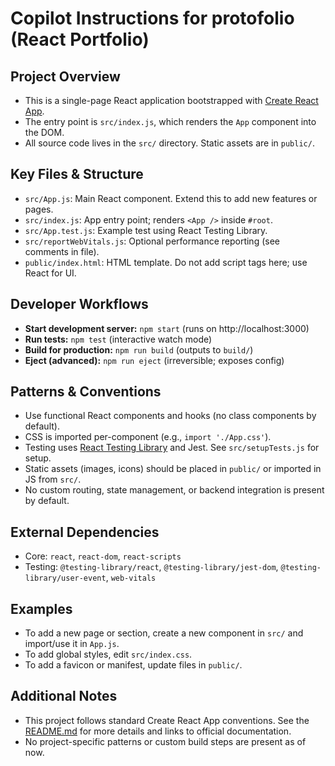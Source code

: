 # Copilot Instructions for protofolio (React Portfolio)

## Project Overview
- This is a single-page React application bootstrapped with [Create React App](https://github.com/facebook/create-react-app).
- The entry point is `src/index.js`, which renders the `App` component into the DOM.
- All source code lives in the `src/` directory. Static assets are in `public/`.

## Key Files & Structure
- `src/App.js`: Main React component. Extend this to add new features or pages.
- `src/index.js`: App entry point; renders `<App />` inside `#root`.
- `src/App.test.js`: Example test using React Testing Library.
- `src/reportWebVitals.js`: Optional performance reporting (see comments in file).
- `public/index.html`: HTML template. Do not add script tags here; use React for UI.

## Developer Workflows
- **Start development server:** `npm start` (runs on http://localhost:3000)
- **Run tests:** `npm test` (interactive watch mode)
- **Build for production:** `npm run build` (outputs to `build/`)
- **Eject (advanced):** `npm run eject` (irreversible; exposes config)

## Patterns & Conventions
- Use functional React components and hooks (no class components by default).
- CSS is imported per-component (e.g., `import './App.css'`).
- Testing uses [React Testing Library](https://testing-library.com/docs/react-testing-library/intro/) and Jest. See `src/setupTests.js` for setup.
- Static assets (images, icons) should be placed in `public/` or imported in JS from `src/`.
- No custom routing, state management, or backend integration is present by default.

## External Dependencies
- Core: `react`, `react-dom`, `react-scripts`
- Testing: `@testing-library/react`, `@testing-library/jest-dom`, `@testing-library/user-event`, `web-vitals`

## Examples
- To add a new page or section, create a new component in `src/` and import/use it in `App.js`.
- To add global styles, edit `src/index.css`.
- To add a favicon or manifest, update files in `public/`.

## Additional Notes
- This project follows standard Create React App conventions. See the [README.md](../README.md) for more details and links to official documentation.
- No project-specific patterns or custom build steps are present as of now.
